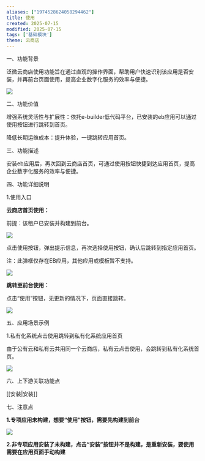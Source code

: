 ```yaml
---
aliases: ["1974528624058294462"]
title: 使用
created: 2025-07-15
modified: 2025-07-15
tags: ['基础模块']
theme: 云商店
---
```


一、功能背景  

泛微云商店使用功能旨在通过直观的操作界面，帮助用户快速识别该应用是否安装，并再前台页面使用，提高企业数字化服务的效率与便捷。

![](https://myhelpdoc.oss-cn-heyuan.aliyuncs.com/mdimages/bcd4f81c1719cfd4e8e4bd2a3e46be1f.jpg)

二、功能价值

增强系统灵活性与扩展性：依托‌e-builder低代码平台，已安装的eb应用可以通过使用按钮进行跳转到首页。

降低长期运维成本：提升体验，一键跳转应用首页。

三、功能描述

安装eb应用后，再次回到云商店首页，可通过使用按钮快捷到达应用首页，提高企业数字化服务的效率与便捷。

四、功能详细说明

1.使用入口

**云商店首页使用：**

前提：该租户已安装并构建到前台。

![](https://myhelpdoc.oss-cn-heyuan.aliyuncs.com/mdimages/4833254b766b02579f60593826c462a2.jpg)

点击使用按钮，弹出提示信息，再次选择使用按钮，确认后跳转到指定应用首页。

注：此弹框仅存在EB应用，其他应用或模板暂不支持。

![](https://myhelpdoc.oss-cn-heyuan.aliyuncs.com/mdimages/a120b8e7acd18f1c4de220b0291b6425.jpg)

**跳转至前台使用：**

点击“使用”按钮，无更新的情况下，页面直接跳转。

![](https://myhelpdoc.oss-cn-heyuan.aliyuncs.com/mdimages/94a2ab3c9db0b8066e46a54148e0792c.jpg)

五、应用场景示例

1.私有化系统点击使用跳转到私有化系统应用首页

由于公有云和私有云共用同一个云商店，私有云点击使用，会跳转到私有化系统首页。

![](https://myhelpdoc.oss-cn-heyuan.aliyuncs.com/mdimages/e99bda1057aecaa9ca508196d770488e.jpg)

六、上下游关联功能点

[[安装|安装]]

七、注意点

**1.专项应用未构建，想要“使用”按钮，需要先构建到前台**

![](https://myhelpdoc.oss-cn-heyuan.aliyuncs.com/mdimages/e8ddfd3b53fdd6486ac753c9fe1cc11e.jpg)

**2.非专项应用安装了未构建，点击“安装”按钮并不是构建，是重新安装，要使用需要在应用页面手动构建**

